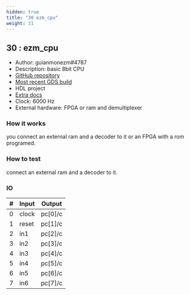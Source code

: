 ```yaml
---
hidden: true
title: "30 ezm_cpu"
weight: 31
---
```


## 30 : ezm_cpu

* Author: guianmonezm#4787
* Description: basic 8bit CPU
* [GitHub repository](https://github.com/guianmonezm/tt03-ezm_cpu)
* [Most recent GDS build](https://github.com/guianmonezm/tt03-ezm_cpu/actions/runs/4356231732)
* HDL project
* [Extra docs](src/README.md)
* Clock: 6000 Hz
* External hardware: FPGA or ram and demultiplexer



### How it works

you connect an external ram and a decoder to it or an FPGA with a rom programed. 


### How to test

connect an external ram and a decoder to it.  


### IO

| # | Input        | Output       |
|---|--------------|--------------|
| 0 | clock  | pc[0]/c |
| 1 | reset  | pc[1]/c |
| 2 | in1  | pc[2]/c |
| 3 | in2  | pc[3]/c |
| 4 | in3  | pc[4]/c |
| 5 | in4  | pc[5]/c |
| 6 | in5  | pc[6]/c |
| 7 | in6  | pc[7]/c |
